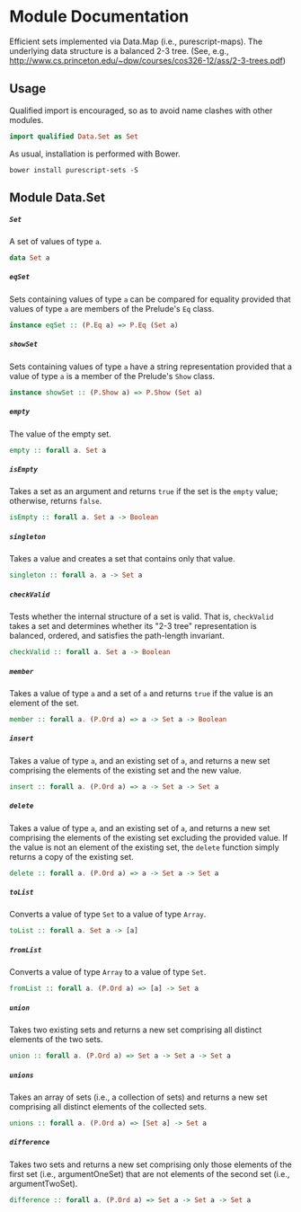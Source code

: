 # Module Documentation

Efficient sets implemented via Data.Map (i.e., purescript-maps).  The underlying data structure is a balanced 2-3 tree.  (See, e.g., http://www.cs.princeton.edu/~dpw/courses/cos326-12/ass/2-3-trees.pdf)

## Usage

Qualified import is encouraged, so as to avoid name clashes with other modules.

``` purescript
import qualified Data.Set as Set
```

As usual, installation is performed with Bower.

```
bower install purescript-sets -S
```

## Module Data.Set

##### `Set`
A set of values of type ```a```.
``` purescript
data Set a
```


##### `eqSet`
Sets containing values of type ```a``` can be compared for equality provided that values of type ```a``` are members of the Prelude's ```Eq``` class.
``` purescript
instance eqSet :: (P.Eq a) => P.Eq (Set a)
```


##### `showSet`
Sets containing values of type ```a``` have a string representation provided that a value of type ```a``` is a member of the Prelude's ```Show``` class.
``` purescript
instance showSet :: (P.Show a) => P.Show (Set a)
```


##### `empty`
The value of the empty set.
``` purescript
empty :: forall a. Set a
```


##### `isEmpty`
Takes a set as an argument and returns ```true``` if the set is the ```empty``` value; otherwise, returns ```false```.
``` purescript
isEmpty :: forall a. Set a -> Boolean
```


##### `singleton`
Takes a value and creates a set that contains only that value.
``` purescript
singleton :: forall a. a -> Set a
```


##### `checkValid`
Tests whether the internal structure of a set is valid.  That is, ```checkValid``` takes a set and determines whether its "2-3 tree" representation is balanced, ordered, and satisfies the path-length invariant. 
``` purescript
checkValid :: forall a. Set a -> Boolean
```


##### `member`
Takes a value of type ```a``` and a set of ```a``` and returns ```true``` if the value is an element of the set.
``` purescript
member :: forall a. (P.Ord a) => a -> Set a -> Boolean
```


##### `insert`
Takes a value of type ```a```, and an existing set of ```a```, and returns a new set comprising the elements of the existing set and the new value.
``` purescript
insert :: forall a. (P.Ord a) => a -> Set a -> Set a
```


##### `delete`
Takes a value of type ```a```, and an existing set of ```a```, and returns a new set comprising the elements of the existing set excluding the provided value.  If the value is not an element of the existing set, the ```delete``` function simply returns a copy of the existing set.
``` purescript
delete :: forall a. (P.Ord a) => a -> Set a -> Set a
```


##### `toList`
Converts a value of type ```Set``` to a value of type ```Array```.
``` purescript
toList :: forall a. Set a -> [a]
```


##### `fromList`
Converts a value of type ```Array``` to a value of type ```Set```.
``` purescript
fromList :: forall a. (P.Ord a) => [a] -> Set a
```


##### `union`
Takes two existing sets and returns a new set comprising all distinct elements of the two sets.
``` purescript
union :: forall a. (P.Ord a) => Set a -> Set a -> Set a
```


##### `unions`
Takes an array of sets (i.e., a collection of sets) and returns a new set comprising all distinct elements of the collected sets.
``` purescript
unions :: forall a. (P.Ord a) => [Set a] -> Set a
```


##### `difference`
Takes two sets and returns a new set comprising only those elements of the first set (i.e., argumentOneSet) that are not elements of the second set (i.e., argumentTwoSet). 
``` purescript
difference :: forall a. (P.Ord a) => Set a -> Set a -> Set a
```
